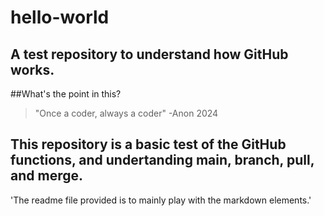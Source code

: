 # hello-world
A test repository to understand how GitHub works.
---
##What's the point in this?

> "Once a coder, always a coder"
> -Anon 2024

This repository is a basic test of the GitHub functions, and undertanding main, branch, pull, and merge. 
---
'The readme file provided is to mainly play with the markdown elements.'
